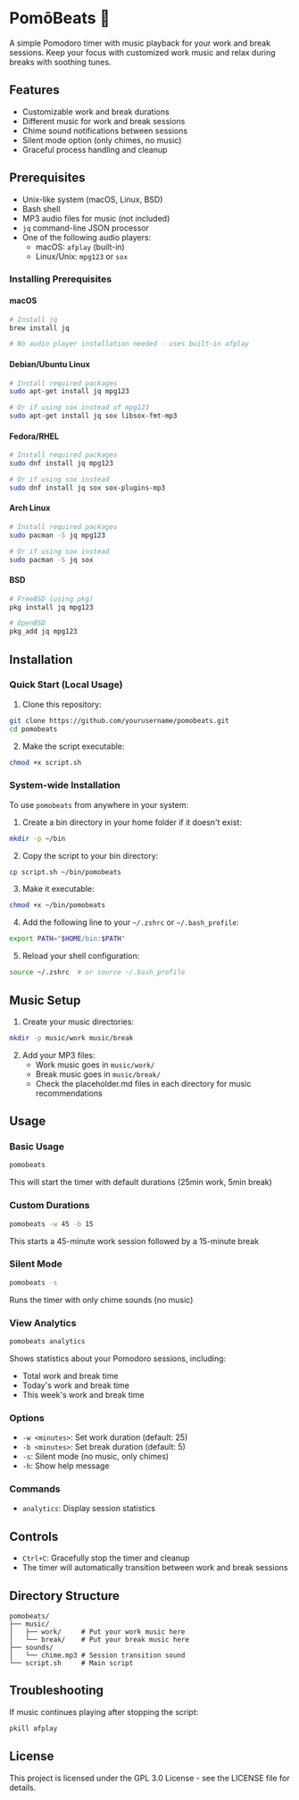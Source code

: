 # PomōBeats 🍅

A simple Pomodoro timer with music playback for your work and break sessions. Keep your focus with customized work music and relax during breaks with soothing tunes.

## Features

- Customizable work and break durations
- Different music for work and break sessions
- Chime sound notifications between sessions
- Silent mode option (only chimes, no music)
- Graceful process handling and cleanup

## Prerequisites

- Unix-like system (macOS, Linux, BSD)
- Bash shell
- MP3 audio files for music (not included)
- `jq` command-line JSON processor
- One of the following audio players:
  - macOS: `afplay` (built-in)
  - Linux/Unix: `mpg123` or `sox`

### Installing Prerequisites

#### macOS
```bash
# Install jq
brew install jq

# No audio player installation needed - uses built-in afplay
```

#### Debian/Ubuntu Linux
```bash
# Install required packages
sudo apt-get install jq mpg123

# Or if using sox instead of mpg123
sudo apt-get install jq sox libsox-fmt-mp3
```

#### Fedora/RHEL
```bash
# Install required packages
sudo dnf install jq mpg123

# Or if using sox instead
sudo dnf install jq sox sox-plugins-mp3
```

#### Arch Linux
```bash
# Install required packages
sudo pacman -S jq mpg123

# Or if using sox instead
sudo pacman -S jq sox
```

#### BSD
```bash
# FreeBSD (using pkg)
pkg install jq mpg123

# OpenBSD
pkg_add jq mpg123
```

## Installation

### Quick Start (Local Usage)

1. Clone this repository:

```bash
git clone https://github.com/yourusername/pomobeats.git
cd pomobeats
```

2. Make the script executable:

```bash
chmod +x script.sh
```

### System-wide Installation

To use `pomobeats` from anywhere in your system:

1. Create a bin directory in your home folder if it doesn't exist:

```bash
mkdir -p ~/bin
```

2. Copy the script to your bin directory:

```bash
cp script.sh ~/bin/pomobeats
```

3. Make it executable:

```bash
chmod +x ~/bin/pomobeats
```

4. Add the following line to your `~/.zshrc` or `~/.bash_profile`:

```bash
export PATH="$HOME/bin:$PATH"
```

5. Reload your shell configuration:

```bash
source ~/.zshrc  # or source ~/.bash_profile
```

## Music Setup

1. Create your music directories:

```bash
mkdir -p music/work music/break
```

2. Add your MP3 files:
   - Work music goes in `music/work/`
   - Break music goes in `music/break/`
   - Check the placeholder.md files in each directory for music recommendations

## Usage

### Basic Usage

```bash
pomobeats
```

This will start the timer with default durations (25min work, 5min break)

### Custom Durations

```bash
pomobeats -w 45 -b 15
```

This starts a 45-minute work session followed by a 15-minute break

### Silent Mode

```bash
pomobeats -s
```

Runs the timer with only chime sounds (no music)

### View Analytics

```bash
pomobeats analytics
```

Shows statistics about your Pomodoro sessions, including:
- Total work and break time
- Today's work and break time
- This week's work and break time

### Options

- `-w <minutes>`: Set work duration (default: 25)
- `-b <minutes>`: Set break duration (default: 5)
- `-s`: Silent mode (no music, only chimes)
- `-h`: Show help message

### Commands

- `analytics`: Display session statistics

## Controls

- `Ctrl+C`: Gracefully stop the timer and cleanup
- The timer will automatically transition between work and break sessions

## Directory Structure

```
pomobeats/
├── music/
│   ├── work/     # Put your work music here
│   └── break/    # Put your break music here
├── sounds/
│   └── chime.mp3 # Session transition sound
└── script.sh     # Main script
```

## Troubleshooting

If music continues playing after stopping the script:

```bash
pkill afplay
```

## License

This project is licensed under the GPL 3.0 License - see the LICENSE file for details.
